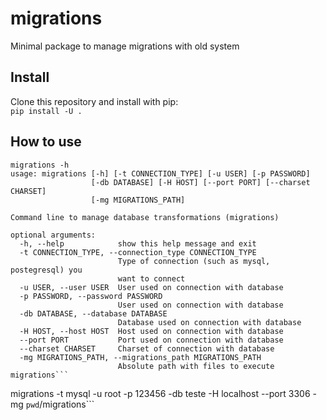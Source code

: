 # migrations
Minimal package to manage migrations with old system

## Install

Clone this repository and install with pip:   
```pip install -U .```

## How to use

```shell
migrations -h
usage: migrations [-h] [-t CONNECTION_TYPE] [-u USER] [-p PASSWORD]
                  [-db DATABASE] [-H HOST] [--port PORT] [--charset CHARSET]
                  [-mg MIGRATIONS_PATH]

Command line to manage database transformations (migrations)

optional arguments:
  -h, --help            show this help message and exit
  -t CONNECTION_TYPE, --connection_type CONNECTION_TYPE
                        Type of connection (such as mysql, postegresql) you
                        want to connect
  -u USER, --user USER  User used on connection with database
  -p PASSWORD, --password PASSWORD
                        User used on connection with database
  -db DATABASE, --database DATABASE
                        Database used on connection with database
  -H HOST, --host HOST  Host used on connection with database
  --port PORT           Port used on connection with database
  --charset CHARSET     Charset of connection with database
  -mg MIGRATIONS_PATH, --migrations_path MIGRATIONS_PATH
                        Absolute path with files to execute migrations```   

```
migrations -t mysql -u root -p 123456 -db teste -H localhost --port 3306 -mg `pwd`/migrations```

